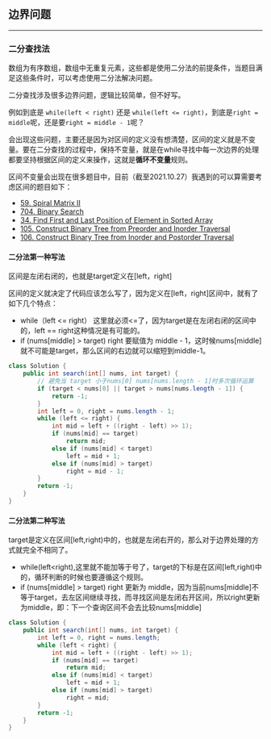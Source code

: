 ## 边界问题

------

### 二分查找法

数组为有序数组，数组中无重复元素，这些都是使用二分法的前提条件，当题目满足这些条件时，可以考虑使用二分法解决问题。

二分查找涉及很多边界问题，逻辑比较简单，但不好写。

例如到底是 `while(left < right)` 还是 `while(left <= right)`，到底是`right = middle`呢，还是要`right = middle - 1`呢？

会出现这些问题，主要还是因为对区间的定义没有想清楚，区间的定义就是不变量。要在二分查找的过程中，保持不变量，就是在while寻找中每一次边界的处理都要坚持根据区间的定义来操作，这就是**循环不变量**规则。

区间不变量会出现在很多题目中，目前（截至2021.10.27）我遇到的可以算需要考虑区间的题目如下：

- [59. Spiral Matrix II](https://leetcode-cn.com/problems/spiral-matrix-ii/)
- [704. Binary Search](https://leetcode-cn.com/problems/binary-search/)
- [34. Find First and Last Position of Element in Sorted Array](https://leetcode-cn.com/problems/find-first-and-last-position-of-element-in-sorted-array/)
- [105. Construct Binary Tree from Preorder and Inorder Traversal](https://leetcode-cn.com/problems/construct-binary-tree-from-preorder-and-inorder-traversal/)
- [106. Construct Binary Tree from Inorder and Postorder Traversal](https://leetcode-cn.com/problems/construct-binary-tree-from-inorder-and-postorder-traversal/)



#### 二分法第一种写法

区间是左闭右闭的，也就是target定义在[left，right]

区间的定义就决定了代码应该怎么写了，因为定义在[left，right]区间中，就有了如下几个特点：

- while（left <= right） 这里就必须<=了，因为target是在左闭右闭的区间中的，left == right这种情况是有可能的。
- if (nums[middle] > target) right 要赋值为 middle - 1，这时候nums[middle]就不可能是target，那么区间的右边就可以缩短到middle-1。



```java
class Solution {
    public int search(int[] nums, int target) {
        // 避免当 target 小于nums[0] nums[nums.length - 1]时多次循环运算
        if (target < nums[0] || target > nums[nums.length - 1]) {
            return -1;
        }
        int left = 0, right = nums.length - 1;
        while (left <= right) {
            int mid = left + ((right - left) >> 1);
            if (nums[mid] == target)
                return mid;
            else if (nums[mid] < target)
                left = mid + 1;
            else if (nums[mid] > target)
                right = mid - 1;
        }
        return -1;
    }
}
```

 

#### 二分法第二种写法

target是定义在区间[left,right)中的，也就是左闭右开的，那么对于边界处理的方式就完全不相同了。

- while(left<right),这里就不能加等于号了，target的下标是在区间[left,right)中的，循环判断的时候也要遵循这个规则。
- if (nums[middle] > target) right 更新为 middle，因为当前nums[middle]不等于target，去左区间继续寻找，而寻找区间是左闭右开区间，所以right更新为middle，即：下一个查询区间不会去比较nums[middle]



```java
class Solution {
    public int search(int[] nums, int target) {
        int left = 0, right = nums.length;
        while (left < right) {
            int mid = left + ((right - left) >> 1);
            if (nums[mid] == target)
                return mid;
            else if (nums[mid] < target)
                left = mid + 1;
            else if (nums[mid] > target)
                right = mid;
        }
        return -1;
    }
}
```





